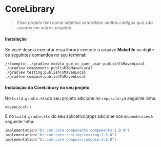 # **CoreLibrary**

> *Esse projeto tem como objetivo centralizar muitos códigos que são usados em outros projetos.*

#### Instalação
Se você deseja executar essa library execute o arquivo **Makefile** ou digite os seguintes comandos no seu terminal:

````
//Exemplo: ./gradlew modulo_que_vc_quer_usar:publishToMavenLocal
./gradlew components:publishToMavenLocal
./gradlew testing:publishToMavenLocal
./gradlew compose:publishToMavenLocal
````

#### Instalação do CoreLibrary no seu projeto

No `build.gradle.kts`do seu projeto adicione no `repository`a seguinte linha:

````
mavenLocal()
````

E no `build.gradle.kts` do seu aplicativo(app) adicione nos `dependencies`a seguinte linha:
````kotlin
implementation("br.com.core.components:components:1.0.0")
implementation("br.com.core.testing:testing:1.0.0")
implementation("br.com.core.compose:compose:1.0.0")
````
